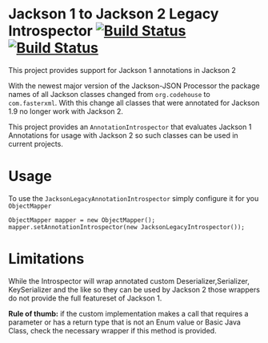 # Jackson 1 to Jackson 2 Legacy Introspector [![Build Status](https://travis-ci.org/Laures/jackson-legacy-introspector.png)](https://travis-ci.org/Laures/jackson-legacy-introspector) [![Build Status](https://buildhive.cloudbees.com/job/Laures/job/jackson-legacy-introspector/badge/icon)](https://buildhive.cloudbees.com/job/Laures/job/jackson-legacy-introspector/)
This project provides support for Jackson 1 annotations in Jackson 2

With the newest major version of the Jackson-JSON Processor the package names of all Jackson classes changed from `org.codehouse` to `com.fasterxml`. With this change all classes that were annotated for Jackson 1.9 no longer work with Jackson 2.

This project provides an `AnnotationIntrospector` that evaluates Jackson 1 Annotations for usage with Jackson 2 so such classes can be used in current projects.

# Usage

To use the `JacksonLegacyAnnotationIntrospector` simply configure it for you `ObjectMapper`

```
ObjectMapper mapper = new ObjectMapper();
mapper.setAnnotationIntrospector(new JacksonLegacyIntrospector());
```

# Limitations

While the Introspector will wrap annotated custom Deserializer,Serializer, KeySerializer and the like so they can be used by Jackson 2 those wrappers do not provide the full featureset of Jackson 1. 

**Rule of thumb:** if the custom implementation makes a call that requires a parameter or has a return type that is not an Enum value or Basic Java Class, check the necessary wrapper if this method is provided.
